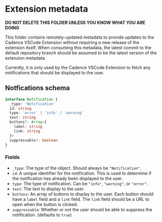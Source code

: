 # Extension metadata

**DO NOT DELETE THIS FOLDER UNLESS YOU KNOW WHAT YOU ARE DOING**

This folder contains remotely-updated metadata to provide updates to the Cadence VSCode Extension without requiring a new release of the extension itself.  When consuming this metadata, the latest commit to the default repository branch should be assumed to be the latest version of the extension metadata.

Currently, it is only used by the Cadence VSCode Extension to fetch any notifications that should be displayed to the user.

## Notfications schema

```ts
interface Notification {
  _type: 'Notification'
  id: string
  type: 'error' | 'info' | 'warning'
  text: string
  buttons?: Array<{
    label: string
    link: string
  }>
  suppressable?: boolean
}
```

### Fields

- `_type`: The type of the object.  Should always be `"Notification"`.
- `id`: A unique identifier for the notification.  This is used to determine if the notification has already been displayed to the user.
- `type`: The type of notification.  Can be `"info"`, `"warning"`, or `"error"`.
- `text`: The text to display to the user.
- `buttons`: An array of buttons to display to the user.  Each button should have a `label` field and a `link` field.  The `link` field should be a URL to open when the button is clicked.
- `suppressable`: Whether or not the user should be able to suppress the notification. (defaults to `true`)